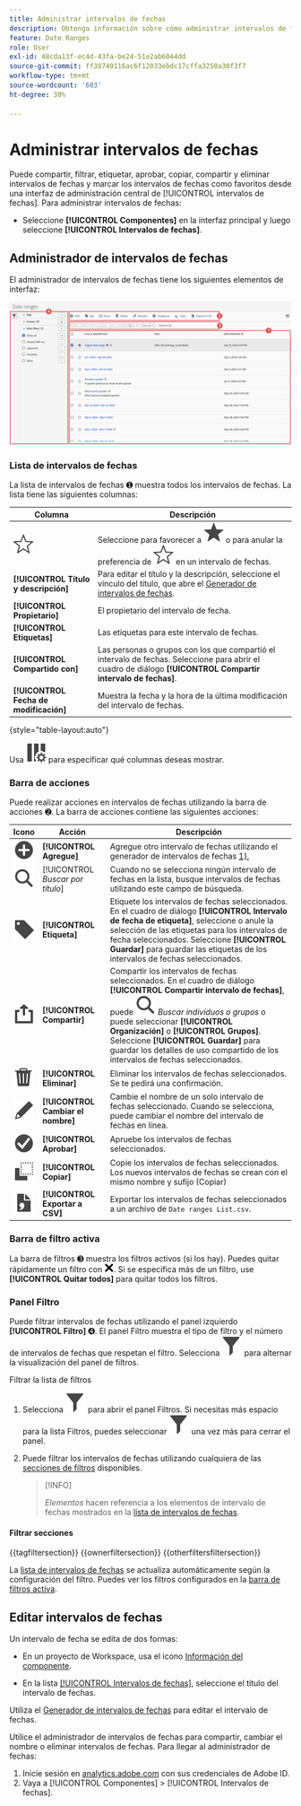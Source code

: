 ```yaml
---
title: Administrar intervalos de fechas
description: Obtenga información sobre cómo administrar intervalos de fechas en Analysis Workspace.
feature: Date Ranges
role: User
exl-id: 48cda13f-ec4d-43fa-be24-51e2ab6044dd
source-git-commit: ff38740116ac6f12033ebdc17cffa3250a30f3f7
workflow-type: tm+mt
source-wordcount: '603'
ht-degree: 30%

---
```


# Administrar intervalos de fechas


Puede compartir, filtrar, etiquetar, aprobar, copiar, compartir y eliminar intervalos de fechas y marcar los intervalos de fechas como favoritos desde una interfaz de administración central de [!UICONTROL intervalos de fechas]. Para administrar intervalos de fechas:

* Seleccione **[!UICONTROL Componentes]** en la interfaz principal y luego seleccione **[!UICONTROL Intervalos de fechas]**.


## Administrador de intervalos de fechas

El administrador de intervalos de fechas tiene los siguientes elementos de interfaz:

![Interfaz de intervalos de fechas](assets/date-ranges-manager.png)

### Lista de intervalos de fechas

La lista de intervalos de fechas ➊ muestra todos los intervalos de fechas. La lista tiene las siguientes columnas:

| Columna | Descripción |
| --- | --- | 
| ![StarOutline](/help/assets/icons/StarOutline.svg) | Seleccione para favorecer a ![Estrella](/help/assets/icons/Star.svg) o para anular la preferencia de ![EsquemaDeEstrella](/help/assets/icons/StarOutline.svg) en un intervalo de fechas. |
| **[!UICONTROL Título y descripción]** | Para editar el título y la descripción, seleccione el vínculo del título, que abre el [Generador de intervalos de fechas](create.md#date-range-builder). |
| **[!UICONTROL Propietario]** | El propietario del intervalo de fecha. |
| **[!UICONTROL Etiquetas]** | Las etiquetas para este intervalo de fechas. |
| **[!UICONTROL Compartido con]** | Las personas o grupos con los que compartió el intervalo de fechas. Seleccione para abrir el cuadro de diálogo **[!UICONTROL Compartir intervalo de fechas]**. |
| **[!UICONTROL Fecha de modificación]** | Muestra la fecha y la hora de la última modificación del intervalo de fechas. |

{style="table-layout:auto"}

Usa ![ColumnSetting](/help/assets/icons/ColumnSetting.svg) para especificar qué columnas deseas mostrar.

### Barra de acciones

Puede realizar acciones en intervalos de fechas utilizando la barra de acciones ➋. La barra de acciones contiene las siguientes acciones:

| Icono | Acción | Descripción |
|:---:|---|---|
| ![AddCircle](/help/assets/icons/AddCircle.svg) | **[!UICONTROL Agregue]** | Agregue otro intervalo de fechas utilizando el generador de intervalos de fechas [1&rbrace;.](create.md#date-range-builder) |
| ![Buscar](/help/assets/icons/Search.svg) | [!UICONTROL *Buscar por título*] | Cuando no se selecciona ningún intervalo de fechas en la lista, busque intervalos de fechas utilizando este campo de búsqueda. |
| ![Etiqueta](/help/assets/icons/Label.svg) | **[!UICONTROL Etiqueta]** | Etiquete los intervalos de fechas seleccionados. En el cuadro de diálogo **[!UICONTROL Intervalo de fecha de etiqueta]**, seleccione o anule la selección de las etiquetas para los intervalos de fecha seleccionados. Seleccione **[!UICONTROL Guardar]** para guardar las etiquetas de los intervalos de fechas seleccionados. |
| ![Compartir](/help/assets/icons/ShareAlt.svg) | **[!UICONTROL Compartir]** | Compartir los intervalos de fechas seleccionados. En el cuadro de diálogo **[!UICONTROL Compartir intervalo de fechas]**, puede ![Buscar](/help/assets/icons/Search.svg) *Buscar individuos o grupos* o puede seleccionar **[!UICONTROL Organización]** o **[!UICONTROL Grupos]**. Seleccione **[!UICONTROL Guardar]** para guardar los detalles de uso compartido de los intervalos de fechas seleccionados. |
| ![Eliminar](/help/assets/icons/Delete.svg) | **[!UICONTROL Eliminar]** | Eliminar los intervalos de fechas seleccionados. Se te pedirá una confirmación. |
| ![Editar](/help/assets/icons/Edit.svg) | **[!UICONTROL Cambiar el nombre]** | Cambie el nombre de un solo intervalo de fechas seleccionado. Cuando se selecciona, puede cambiar el nombre del intervalo de fechas en línea. |
| ![Círculo de verificación](/help/assets/icons/CheckmarkCircle.svg) | **[!UICONTROL Aprobar]** | Apruebe los intervalos de fechas seleccionados. |
| ![Copiar](/help/assets/icons/Copy.svg) | **[!UICONTROL Copiar]** | Copie los intervalos de fechas seleccionados. Los nuevos intervalos de fechas se crean con el mismo nombre y sufijo (Copiar) |
| ![FileCSV](/help/assets/icons/FileCSV.svg) | **[!UICONTROL Exportar a CSV]** | Exportar los intervalos de fechas seleccionados a un archivo de `Date ranges List.csv`. |

### Barra de filtro activa

La barra de filtros ➌ muestra los filtros activos (si los hay). Puedes quitar rápidamente un filtro con ![CrossSize75](/help/assets/icons/CrossSize75.svg). Si se especifica más de un filtro, use **[!UICONTROL Quitar todos]** para quitar todos los filtros.

### Panel Filtro

Puede filtrar intervalos de fechas utilizando el panel izquierdo **[!UICONTROL Filtro]** ➍. El panel Filtro muestra el tipo de filtro y el número de intervalos de fechas que respetan el filtro. Selecciona ![Filtro](/help/assets/icons/Filter.svg) para alternar la visualización del panel de filtros.

Filtrar la lista de filtros

1. Selecciona ![Filtro](/help/assets/icons/Filter.svg) para abrir el panel Filtros. Si necesitas más espacio para la lista Filtros, puedes seleccionar ![Filtro](/help/assets/icons/Filter.svg) una vez más para cerrar el panel.
1. Puede filtrar los intervalos de fechas utilizando cualquiera de las [secciones de filtros](#filter-sections) disponibles.

   >[!INFO]
   >
   >*Elementos* hacen referencia a los elementos de intervalo de fechas mostrados en la [lista de intervalos de fechas](#date-ranges-list).
   > 

#### Filtrar secciones

{{tagfiltersection}}
{{ownerfiltersection}}
{{otherfiltersfiltersection}}


La [lista de intervalos de fechas](#date-ranges-list) se actualiza automáticamente según la configuración del filtro. Puedes ver los filtros configurados en la [barra de filtros activa](#active-filter-bar).


## Editar intervalos de fechas

Un intervalo de fecha se edita de dos formas:

* En un proyecto de Workspace, usa el icono [Información del componente](/help/analyze/analysis-workspace/components/use-components-in-workspace.md#component-info).

* En la lista [[!UICONTROL Intervalos de fechas]](#date-ranges-list), seleccione el título del intervalo de fechas.

Utiliza el [Generador de intervalos de fechas](create.md#date-range-builder) para editar el intervalo de fechas.




Utilice el administrador de intervalos de fechas para compartir, cambiar el nombre o eliminar intervalos de fechas. Para llegar al administrador de fechas:

1. Inicie sesión en [analytics.adobe.com](https://analytics.adobe.com) con sus credenciales de Adobe ID.
1. Vaya a [!UICONTROL Componentes] > [!UICONTROL Intervalos de fechas].


<!--

## Interface

![Date Ranges with Example range highlighted.](../assets/date-range-ui.png)

The date range manager includes the following options:

* **Add**: Create a new date range. See [create a date range](create.md) for more information.
* **Search by title**: Search for a date range by title. Results are filtered based on text entered here.
* **Filter**: Filter date ranges using the left column. You can filter by custom tag, owner, created by you, your favorites, approved, or shared with you. You can also search for desired filters.
* **Favorite**: Click the ![star](../assets/star.png) icon next to a date range to add it to your favorites.
* **Customize columns**: Click the ![columns](../assets/columns.png) icon to show or hide columns in the date range manager.

Click the checkbox next to one or more date ranges for more options.

* **Tag**: Apply a tag to all selected date ranges. Tags help you organize date ranges, and let you filter them using the left column.
* **Share**: Share a date range to other Experience Cloud users. If you are a product administrator, you can also share to the entire organization or groups. Date ranges that are shared to other users in your organization include a ![shared](../assets/shared.png) icon next to the title.
* **Delete**: Permanently delete the selected date range(s).
* **Rename**: If a single date range is selected, you can change its title.
* **Approve**: If you are a product admin, you can add a stamp of approval to a date range. Approved date ranges inform users in your organization that they are 'official', differentiating them from date ranges created by other users in your organization. Approved date ranges include a ![approved](../assets/approved.png) icon next to the title.
* **Unapprove**: If you are a product admin and select a date range that is already approved, you can unapprove it.
* **Copy**: Create a copy of the selected date range(s). Copying date ranges appends `(Copy)` to the end of the title of the newly copied date range(s).
* **Export to CSV**: Exports all selected date ranges into a CSV file. Columns in the resulting CSV file include all visible columns in the date range manager.
-->
